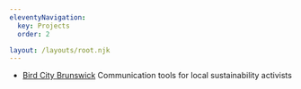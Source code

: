 ```yaml
---
eleventyNavigation:
  key: Projects
  order: 2

layout: /layouts/root.njk
---
```


<div class="top-list">
  <ul>
    <li>
      <a href="https://birdcitybrunswick.org">Bird City Brunswick</a>
      <span>Communication tools for local sustainability activists</span>
    </li>
  </ul>
</div>